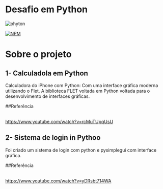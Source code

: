 
# Desafio em Python 
<img aligh= "center" alt="phyton" src="https://img.shields.io/badge/Python-14354C?style=for-the-badge&logo=python&logoColor=white"/>

[![NPM](https://img.shields.io/npm/l/react)](https://github.com/devsuperior/sds1-wmazoni/blob/master/LICENSE) 

# Sobre o projeto

## 1- Calculadola em Python 
Calculadora do iPhone com Python: Com uma interface gráfica moderna utilizando o Flet. 
A biblioteca  FLET voltada em Python voltada para o desenvolvimento de interfaces gráficas.

##Referência

<br> https://www.youtube.com/watch?v=rcMuTUpqUsU </br>

## 2- Sistema de login in Pythoo
Foi criado um sistema de login com python e pysimplegui  com interface gráfica. 

##Referência

<br>https://www.youtube.com/watch?v=yDRsbt714WA </br>



